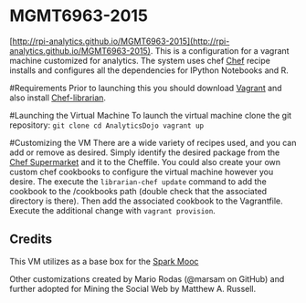 
# MGMT6963-2015
[http://rpi-analytics.github.io/MGMT6963-2015](http://rpi-analytics.github.io/MGMT6963-2015). 
This is a configuration for a vagrant machine customized for analytics. The system uses chef [Chef](http://www.opscode.com/chef/) recipe installs and configures all the dependencies for  IPython Notebooks and R. 

#Requirements
Prior to launching this you should download [Vagrant](http://www.vagrantup.com/downloads.html) and also install [Chef-librarian](https://github.com/applicationsonline/librarian-chef).

#Launching the Virtual Machine
To launch the virtual machine clone the git repository:
`git clone
cd AnalyticsDojo
vagrant up`

#Customizing the VM
There are a wide variety of recipes used, and you can add or remove as desired. Simply identify the desired package from the [Chef Supermarket](https://supermarket.chef.io) and it to the Cheffile. You could also create your own custom chef cookbooks to configure the virtual machine however you desire.  The execute the `librarian-chef update` command to add the cookbook to the /cookbooks path (double check that the associated directory is there).  Then add the associated cookbook to the Vagrantfile. Execute the additional change with `vagrant provision`.

## Credits
This VM utilizes as a base box for the [Spark Mooc](https://github.com/spark-mooc/mooc-setup)


Other customizations created by Mario Rodas (@marsam on GitHub) and further adopted for Mining the Social Web by Matthew A. Russell.


